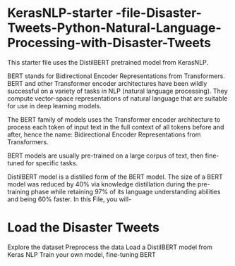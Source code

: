 # KerasNLP-starter -file-Disaster-Tweets-Python-Natural-Language-Processing-with-Disaster-Tweets
This starter file uses the DistilBERT pretrained model from KerasNLP.

BERT stands for Bidirectional Encoder Representations from Transformers. BERT and other Transformer encoder architectures have been wildly successful on a variety of tasks in NLP (natural language processing). They compute vector-space representations of natural language that are suitable for use in deep learning models.

The BERT family of models uses the Transformer encoder architecture to process each token of input text in the full context of all tokens before and after, hence the name: Bidirectional Encoder Representations from Transformers.

BERT models are usually pre-trained on a large corpus of text, then fine-tuned for specific tasks.

DistilBERT model is a distilled form of the BERT model. The size of a BERT model was reduced by 40% via knowledge distillation during the pre-training phase while retaining 97% of its language understanding abilities and being 60% faster.
In this File, you will-
# Load the Disaster Tweets
Explore the dataset
Preprocess the data
Load a DistilBERT model from Keras NLP
Train your own model, fine-tuning BERT
